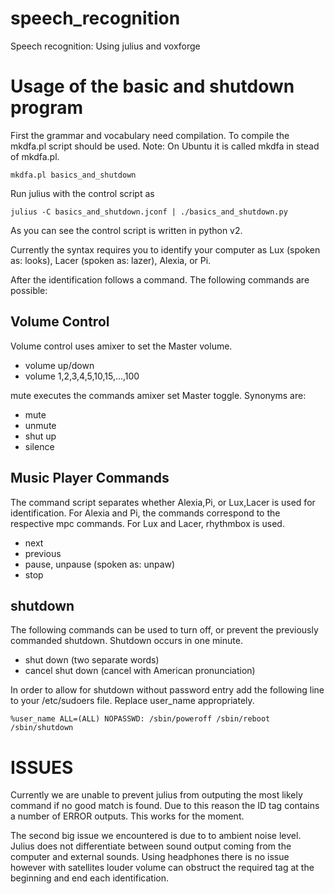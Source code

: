 speech_recognition
==================

Speech recognition: Using julius and voxforge

Usage of the basic and shutdown program
=======================================

First the grammar and vocabulary need compilation. To compile the 
mkdfa.pl script should be used. Note: On Ubuntu it is called mkdfa 
in stead of mkdfa.pl.
```
mkdfa.pl basics_and_shutdown
```

Run julius with the control script as
```
julius -C basics_and_shutdown.jconf | ./basics_and_shutdown.py
```

As you can see the control script is written in python v2.

Currently the syntax requires you to identify your computer as Lux 
(spoken as: looks), Lacer (spoken as: lazer), Alexia, or Pi.

After the identification follows a command. The following commands are 
possible:

Volume Control
--------------
Volume control uses amixer to set the Master volume.
* volume up/down
* volume 1,2,3,4,5,10,15,...,100

mute executes the commands amixer set Master toggle. Synonyms are:
* mute
* unmute
* shut up
* silence

Music Player Commands
---------------------
The command script separates whether Alexia,Pi, or Lux,Lacer is used 
for identification. For Alexia and Pi, the commands correspond to the 
respective mpc commands. For Lux and Lacer, rhythmbox is used.

* next
* previous
* pause, unpause (spoken as: unpaw)
* stop

shutdown
--------

The following commands can be used to turn off, or prevent the 
previously commanded shutdown. Shutdown occurs in one minute.


* shut down (two separate words)
* cancel shut down (cancel with American pronunciation)

In order to allow for shutdown without password entry add the following 
line to your /etc/sudoers file. Replace user_name appropriately.

```
%user_name ALL=(ALL) NOPASSWD: /sbin/poweroff /sbin/reboot /sbin/shutdown
```
ISSUES
======

Currently we are unable to prevent julius from outputing the most likely 
command if no good match is found. Due to this reason the ID tag 
contains a number of ERROR outputs. This works for the moment.

The second big issue we encountered is due to to ambient noise level. 
Julius does not differentiate between sound output coming from the 
computer and external sounds. Using headphones there is no issue however 
with satellites louder volume can obstruct the required <sil> tag at the 
beginning and end each identification.
